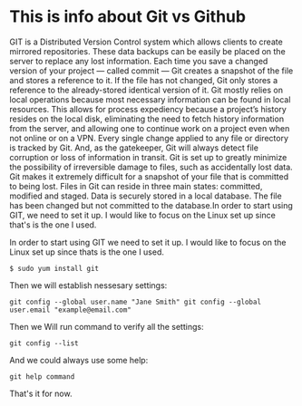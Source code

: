 # This is info about Git vs Github

GIT is a Distributed Version Control system which allows clients to create mirrored repositories. These data backups can be easily be placed on the server to replace any lost information. Each time you save a changed version of your project — called commit — Git creates a snapshot of the file and stores a reference to it. If the file has not changed, Git only stores a reference to the already-stored identical version of it. Git mostly relies on local operations because most necessary information can be found in local resources. This allows for process expediency because a project’s history resides on the local disk, eliminating the need to fetch history information from the server, and allowing one to continue work on a project even when not online or on a VPN. Every single change applied to any file or directory is tracked by Git. And, as the gatekeeper, Git will always detect file corruption or loss of information in transit. Git is set up to greatly minimize the possibility of irreversible damage to files, such as accidentally lost data. Git makes it extremely difficult for a snapshot of your file that is committed to being lost. Files in Git can reside in three main states: committed, modified and staged. Data is securely stored in a local database. The file has been changed but not committed to the database.In order to start using GIT, we need to set it up. I would like to focus on the Linux set up since that's is the one I used.

In order to start using GIT we need to set it up. I would like to focus on the Linux set up since thats is the one I used.

`$ sudo yum install git`

Then we will establish nessesary settings:

`git config --global user.name "Jane Smith"
git config --global user.email "example@email.com"`

Then we Will run command to verify all the settings:

`git config --list`

And we could always use some help:

`git help command`

That's it for now.

